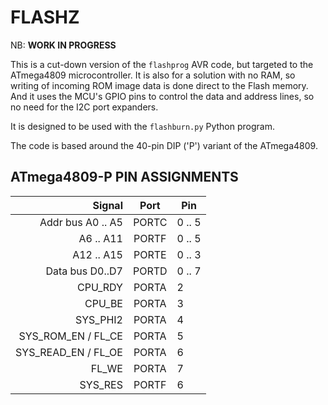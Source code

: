 # FLASHZ

NB: **WORK IN PROGRESS**

This is a cut-down version of the `flashprog` AVR code, but targeted to the ATmega4809 microcontroller. It is also for a solution with no RAM, so writing of incoming ROM image data is done direct to the Flash memory. And it uses the MCU's GPIO pins to control the data and address lines, so no need for the I2C port expanders.

It is designed to be used with the `flashburn.py` Python program.

The code is based around the 40-pin DIP ('P') variant of the ATmega4809.

## ATmega4809-P PIN ASSIGNMENTS

| Signal              | Port  | Pin    |
|--------------------:|:-----:|--------|
| Addr bus   A0 .. A5 | PORTC | 0 .. 5 |
|           A6 .. A11 | PORTF | 0 .. 5 |
|          A12 .. A15 | PORTE | 0 .. 3 |
| Data bus     D0..D7 | PORTD | 0 .. 7 |
| CPU_RDY             | PORTA | 2      |
| CPU_BE              | PORTA | 3      |
| SYS_PHI2            | PORTA | 4      |
| SYS_ROM_EN  / FL_CE | PORTA | 5      |
| SYS_READ_EN / FL_OE | PORTA | 6      |
| FL_WE               | PORTA | 7      |
| SYS_RES             | PORTF | 6      |
